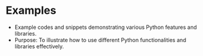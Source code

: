 # Examples
  - Example codes and snippets demonstrating various Python features and libraries.
  - Purpose: To illustrate how to use different Python functionalities and libraries effectively.
